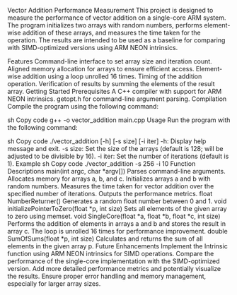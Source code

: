 Vector Addition Performance Measurement
This project is designed to measure the performance of vector addition on a single-core ARM system. The program initializes two arrays with random numbers, performs element-wise addition of these arrays, and measures the time taken for the operation. The results are intended to be used as a baseline for comparing with SIMD-optimized versions using ARM NEON intrinsics.

Features
Command-line interface to set array size and iteration count.
Aligned memory allocation for arrays to ensure efficient access.
Element-wise addition using a loop unrolled 16 times.
Timing of the addition operation.
Verification of results by summing the elements of the result array.
Getting Started
Prerequisites
A C++ compiler with support for ARM NEON intrinsics.
getopt.h for command-line argument parsing.
Compilation
Compile the program using the following command:

sh
Copy code
g++ -o vector_addition main.cpp
Usage
Run the program with the following command:

sh
Copy code
./vector_addition [-h] [-s size] [-i iter]
-h: Display help message and exit.
-s size: Set the size of the arrays (default is 128; will be adjusted to be divisible by 16).
-i iter: Set the number of iterations (default is 1).
Example
sh
Copy code
./vector_addition -s 256 -i 10
Function Descriptions
main(int argc, char *argv[])
Parses command-line arguments.
Allocates memory for arrays a, b, and c.
Initializes arrays a and b with random numbers.
Measures the time taken for vector addition over the specified number of iterations.
Outputs the performance metrics.
float NumberReturner()
Generates a random float number between 0 and 1.
void initializePointerToZero(float *p, int size)
Sets all elements of the given array to zero using memset.
void SingleCore(float *a, float *b, float *c, int size)
Performs the addition of elements in arrays a and b and stores the result in array c.
The loop is unrolled 16 times for performance improvement.
double SumOfSums(float *p, int size)
Calculates and returns the sum of all elements in the given array p.
Future Enhancements
Implement the Intrinsic function using ARM NEON intrinsics for SIMD operations.
Compare the performance of the single-core implementation with the SIMD-optimized version.
Add more detailed performance metrics and potentially visualize the results.
Ensure proper error handling and memory management, especially for larger array sizes.
